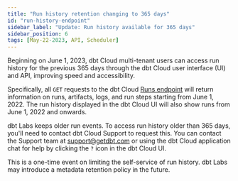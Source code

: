 ```yaml
---
title: "Run history retention changing to 365 days"
id: "run-history-endpoint"
sidebar_label: "Update: Run history available for 365 days"
sidebar_position: 6
tags: [May-22-2023, API, Scheduler]
---
```


Beginning on June 1, 2023, dbt Cloud multi-tenant users can access run history for the previous 365 days through the dbt Cloud user interface (UI) and API, improving speed and accessibility. 

Specifically, all `GET` requests to the dbt Cloud [Runs endpoint](https://docs.getdbt.com/dbt-cloud/api-v2#tag/Runs) will return information on runs, artifacts, logs, and run steps starting from June 1, 2022. The run history displayed in the dbt Cloud UI will also show runs from June 1, 2022 and onwards. 

<Lightbox src="/img/docs/dbt-cloud/rn-run-history.jpg" width="100%" title="The dbt Cloud UI displaying a Run history"/>

dbt Labs keeps older run events. To access run history older than 365 days, you'll need to contact dbt Cloud Support to request this. You can contact the Support team at [support@getdbt.com](mailto:support@getdbt.com) or using the dbt Cloud application chat for help by clicking the `?` icon in the dbt Cloud UI. 

This is a one-time event on limiting the self-service of run history. dbt Labs may introduce a metadata retention policy in the future. 
